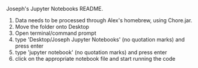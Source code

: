 
Joseph's Jupyter Notebooks README.

1. Data needs to be processed through Alex's homebrew, using Chore.jar.
2. Move the folder onto Desktop 
3. Open terminal/command prompt
4. type 'Desktop/Joseph Jupyter Notebooks' (no quotation marks) and press enter
5. type 'jupyter notebook'  (no quotation marks) and press enter
6. click on the appropriate notebook file and start running the code

